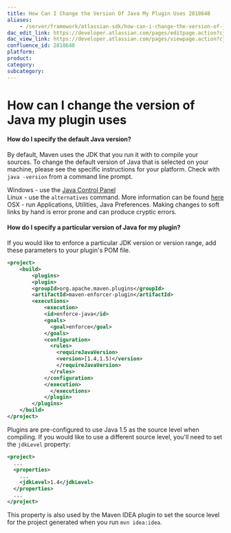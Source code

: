 ```yaml
---
title: How Can I Change the Version Of Java My Plugin Uses 2818648
aliases:
    - /server/framework/atlassian-sdk/how-can-i-change-the-version-of-java-my-plugin-uses-2818648.html
dac_edit_link: https://developer.atlassian.com/pages/editpage.action?cjm=wozere&pageId=2818648
dac_view_link: https://developer.atlassian.com/pages/viewpage.action?cjm=wozere&pageId=2818648
confluence_id: 2818648
platform:
product:
category:
subcategory:
---
```

# How can I change the version of Java my plugin uses

#### How do I specify the default Java version?

By default, Maven uses the JDK that you run it with to compile your sources. To change the default version of Java that is selected on your machine, please see the specific instructions for your platform. Check with `java -version` from a command line prompt.

Windows - use the <a href="http://download.oracle.com/javase/1.5.0/docs/guide/deployment/deployment-guide/jcp.html" class="external-link">Java Control Panel</a>  
Linux - use the `alternatives` command. More information can be found <a href="http://lanestechblog.blogspot.com/2008/03/using-alternatives-in-linux-to-use.html" class="external-link">here</a>  
OSX - run Applications, Utilities, Java Preferences. Making changes to soft links by hand is error prone and can produce cryptic errors.

#### How do I specify a particular version of Java for my plugin?

If you would like to enforce a particular JDK version or version range, add these parameters to your plugin's POM file.

``` xml
<project>
    <build>
        <plugins>
        <plugin>
        <groupId>org.apache.maven.plugins</groupId>
        <artifactId>maven-enforcer-plugin</artifactId>
        <executions>
            <execution>
            <id>enforce-java</id>
            <goals>
              <goal>enforce</goal>
            </goals>
            <configuration>
              <rules>
                <requireJavaVersion>
                <version>[1.4,1.5)</version>
                </requireJavaVersion>
              </rules>
            </configuration>
            </execution>
              </executions>
            </plugin>
        </plugins>
    </build>
</project>
```

Plugins are pre-configured to use Java 1.5 as the source level when compiling. If you would like to use a different source level, you'll need to set the `jdkLevel` property:

``` xml
<project>
  ...
  <properties>
    ...
    <jdkLevel>1.4</jdkLevel>
  </properties>
  ...
</project>
```

This property is also used by the Maven IDEA plugin to set the source level for the project generated when you run `mvn idea:idea`.

























